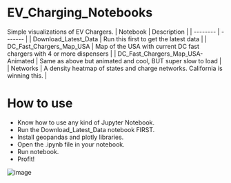 # EV_Charging_Notebooks
Simple visualizations of EV Chargers.
| Notebook    | Description |
| -------- | -------  |
| Download_Latest_Data | Run this first to get the latest data |
| DC_Fast_Chargers_Map_USA | Map of the USA with current DC fast chargers with 4 or more dispensers    |
| DC_Fast_Chargers_Map_USA-Animated | Same as above but animated and cool, BUT super slow to load     |
| Networks    | A density heatmap of states and charge networks. California is winning this.    |



# How to use
* Know how to use any kind of Jupyter Notebook.
* Run the Download_Latest_Data notebook FIRST.
* Install geopandas and plotly libraries.
* Open the .ipynb file in your notebook.
* Run notebook.
* Profit!

![image](https://github.com/jeffHoltStevenson/EV_Charging_Notebooks/assets/1831611/6833e408-41f9-4c98-a88d-69e62c686773)


